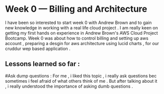 # Week 0 — Billing and Architecture
I have been so interested to start week 0 with Andrew Brown and to gain new knowledge in working with a real life cloud project .
I am really keen on getting my first hands on experience in Andrew Brown's AWS Cloud Project Bootcamp. 
Week 0 was about how to control billing and setting up aws account , preparing a desgin for aws architecture using lucid charts , for our cruddur wep based application .

## Lessons learned so far :
#Ask dump questions :
For me , i liked this topic , i really ask questions bec sometimes i feel afraid of what others think of me .
But after talking about it , i really understood the importance of asking dumb questions .




#


#


#



